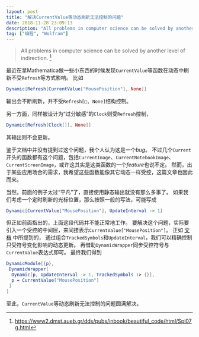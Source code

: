 ```yaml
---
layout: post
title: "解决CurrentValue等动态刷新无法控制的问题"
date: 2018-11-28 23:09:13
description: "All problems in computer science can be solved by another level of indirection."
tag: ["编程", "Wolfram"]
---
```


> All problems in computer science can be solved by another level of indirection. [^1]

最近在拿Mathematica做一些小东西的时候发现`CurrentValue`等函数在动态中刷新不受`Refresh`等方式影响。
比如

```mathematica
Dynamic[Refresh[CurrentValue["MousePosition"], None]]
```

输出会不断刷新，并不受`Refresh[□, None]`结构控制。

另一方面，同样被设计为“过分敏感”的`Clock`则受`Refresh`控制，

```mathematica
Dynamic[Refresh[Clock[]], None]]
```

其输出则不会更新。

鉴于文档中并没有提到过这个问题，我个人认为这是一个*bug*。
不过几个`Current`开头的函数都有这个问题，包括`CurrentImage`、`CurrentNotebookImage`、`CurrentScreenImage`，或许这其实是这类函数的一个*feature*也说不定。
然而，出于某些应用场合的需求，我希望这些函数能像其它动态一样受控，这篇文章也因此而来。

当然，前面的例子太过“平凡”了，直接使用静态输出就没有那么多事了。
如果我们考虑一个定时刷新的光标位置，那么按照一般的写法，可能写成

```mathematica
Dynamic[CurrentValue["MousePosition"], UpdateInterval -> 1]
```

但正如前面指出的，上面这段代码并不能正常地工作。
要解决这个问题，实际要引入一个受控的中间层，来间接表示`CurrentValue["MousePosition"]`。
正如
[文档](http://reference.wolfram.com/language/workflow/PutAutoupdatingDynamicContentInANotebook.html)
中所提到的，
通过组合`TrackedSymbols`和`UpdateInterval`，我们可以精确控制只受符号变化影响的动态更新。
再借助`DynamicWrapper`同步受控符号与`CurrentValue`表达式即可。
最终我们得到

```mathematica
DynamicModule[{p},
 DynamicWrapper[
  Dynamic[p, UpdateInterval -> 1, TrackedSymbols :> {}],
  p = CurrentValue["MousePosition"]
 ]
]
```

至此，`CurrentValue`等动态刷新无法控制的问题圆满解决。

[^1]: <https://www2.dmst.aueb.gr/dds/pubs/inbook/beautiful_code/html/Spi07g.html>
